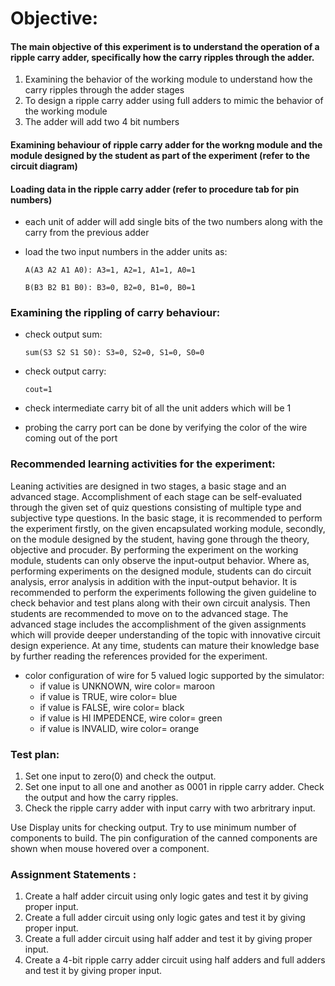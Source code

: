 # Objective:

#### The main objective of this experiment is to understand the operation of a ripple carry adder, specifically how the carry ripples through the adder.

  1. Examining the behavior of the working module to understand how the carry ripples through the adder stages
  2. To design a ripple carry adder using full adders to mimic the behavior of the working module
  3. The adder will add two 4 bit numbers

#### Examining behaviour of ripple carry adder for the workng module and the module designed by the student as part of the experiment (refer to the circuit diagram)
#### Loading data in the ripple carry adder (refer to procedure tab for pin numbers)
- each unit of adder will add single bits of the two numbers along with the carry from the previous adder
- load the two input numbers in the adder units as:

      A(A3 A2 A1 A0): A3=1, A2=1, A1=1, A0=1

      B(B3 B2 B1 B0): B3=0, B2=0, B1=0, B0=1

### Examining the rippling of carry behaviour:
  - check output sum:
    
        sum(S3 S2 S1 S0): S3=0, S2=0, S1=0, S0=0

  - check output carry:

        cout=1

- check intermediate carry bit of all the unit adders which will be 1
- probing the carry port can be done by verifying the color of the wire coming out of the port
### Recommended learning activities for the experiment: 
Leaning activities are designed in two stages, a basic stage and an advanced stage. Accomplishment of each stage can be self-evaluated through the given set of quiz questions consisting of multiple type and subjective type questions. In the basic stage, it is recommended to perform the experiment firstly, on the given encapsulated working module, secondly, on the module designed by the student, having gone through the theory, objective and procuder. By performing the experiment on the working module, students can only observe the input-output behavior. Where as, performing experiments on the designed module, students can do circuit analysis, error analysis in addition with the input-output behavior. It is recommended to perform the experiments following the given guideline to check behavior and test plans along with their own circuit analysis. Then students are recommended to move on to the advanced stage. The advanced stage includes the accomplishment of the given assignments which will provide deeper understanding of the topic with innovative circuit design experience. At any time, students can mature their knowledge base by further reading the references provided for the experiment.

- color configuration of wire for 5 valued logic supported by the simulator:
    - if value is UNKNOWN, wire color= maroon
    - if value is TRUE, wire color= blue
    - if value is FALSE, wire color= black
    - if value is HI IMPEDENCE, wire color= green
    - if value is INVALID, wire color= orange
### Test plan:
1. Set one input to zero(0) and check the output.
2. Set one input to all one and another as 0001 in ripple carry adder. Check the output and how the carry ripples.
3. Check the ripple carry adder with input carry with two arbritrary input.

Use Display units for checking output. Try to use minimum number of components to build. The pin configuration of the canned components are shown when mouse hovered over a component.

### Assignment Statements :
1. Create a half adder circuit using only logic gates and test it by giving proper input.
2. Create a full adder circuit using only logic gates and test it by giving proper input.
3. Create a full adder circuit using half adder and test it by giving proper input.
4. Create a 4-bit ripple carry adder circuit using half adders and full adders and test it by giving proper input.